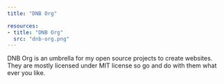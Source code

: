 ```yaml
---
title: "DNB Org"

resources:
- title: "DNB Org"
  src: "dnb-org.png"
---
```


DNB Org is an umbrella for my open source projects to create websites. They are mostly licensed under MIT license so go and do with them what ever you like.
